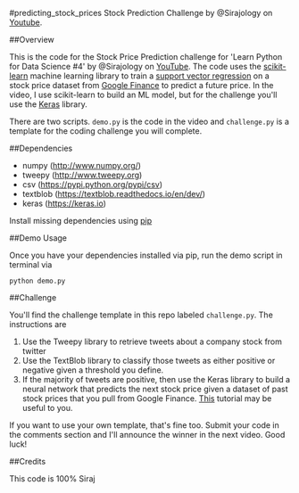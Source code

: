 #predicting_stock_prices
Stock Prediction Challenge by @Sirajology on [Youtube](https://youtu.be/SSu00IRRraY).

##Overview

This is the code for the Stock Price Prediction challenge for 'Learn Python for Data Science #4' by @Sirajology on [YouTube](https://youtu.be/SSu00IRRraY). The code uses the [scikit-learn](https://github.com/scikit-learn/scikit-learn) machine learning library to train a [support vector regression](https://en.wikipedia.org/wiki/Support_vector_machine) on a stock price dataset from [Google Finance](https://en.wikipedia.org/wiki/Support_vector_machine) to predict a future price. In the video, I use scikit-learn to build an ML model, but for the challenge you'll use the [Keras](https://keras.io) library.

There are two scripts. `demo.py` is the code in the video and `challenge.py` is a template for the coding challenge you will complete.

##Dependencies

* numpy (http://www.numpy.org/)
* tweepy (http://www.tweepy.org)
* csv (https://pypi.python.org/pypi/csv)
* textblob (https://textblob.readthedocs.io/en/dev/)
* keras (https://keras.io)

Install missing dependencies using [pip](https://pip.pypa.io/en/stable/installing/)

##Demo Usage

Once you have your dependencies installed via pip, run the demo script in terminal via

```
python demo.py
```

##Challenge 

You'll find the challenge template in this repo labeled `challenge.py`. The instructions are 

1. Use the Tweepy library to retrieve tweets about a company stock from twitter
2. Use the TextBlob library to classify those tweets as either positive or negative given a threshold you define.
3. If the majority of tweets are positive, then use the Keras library to build a neural network that predicts the next stock price given a dataset of past stock prices that you pull from Google Finance. [This](http://machinelearningmastery.com/time-series-prediction-with-deep-learning-in-python-with-keras/) tutorial may be useful to you. 

If you want to use your own template, that's fine too. Submit your code in the comments section and I'll announce the winner in
the next video. Good luck!

##Credits

This code is 100% Siraj
